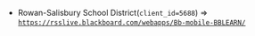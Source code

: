  - Rowan-Salisbury School District(`client_id=5688`) => [`https://rsslive.blackboard.com/webapps/Bb-mobile-BBLEARN/`](https://rsslive.blackboard.com/webapps/Bb-mobile-BBLEARN/)
